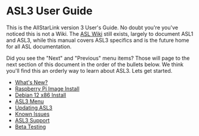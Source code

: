 # ASL3 User Guide

This is the AllStarLink version 3 User's Guide. No doubt you're you've noticed this is not a Wiki. The [ASL Wiki](https://wiki.allstarlink.org) still exists, largely to document ASL1 and ASL3, while this manual covers ASL3 specifics and is the future home for all ASL documentation.

Did you see the "Next" and "Previous" menu items? Those will page to the next section of this document in the order of the bullets below. We think you'll find this an orderly way to learn about ASL3.  Lets get started.

- [What's New?](whats-new.md)
- [Raspberry Pi Image Install](pi-detailed.md)
- [Debian 12 x86 Install](install.md)
- [ASL3 Menu](menu.md)
- [Updating ASL3](updates.md)
- [Known Issues](known-issues-diffs.md)
- [ASL3 Support](support.md)
- [Beta Testing](betatest.md)
